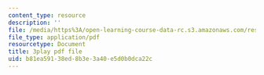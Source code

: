 ```yaml
---
content_type: resource
description: ''
file: /media/https%3A/open-learning-course-data-rc.s3.amazonaws.com/res-5-0001-digital-lab-techniques-manual-spring-2007/b81ea59138ed8b3e3a40e5d0b0dca22c_ml58GCq078o.pdf
file_type: application/pdf
resourcetype: Document
title: 3play pdf file
uid: b81ea591-38ed-8b3e-3a40-e5d0b0dca22c
---
```


